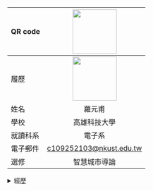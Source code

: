|     QR code       |<img src="http://s05.calm9.com/qrcode/2024-04/CH1B3N693Y.png" width=100 height=100/>|
| ---------------- |:-----------------------------:|
|      履歷        |<img src="https://avatars.githubusercontent.com/u/22648375?v=4" width=100 height=100/>|
| 姓名             | 羅元甫                  |
| 學校             | 高雄科技大學                  |
| 就讀科系          |電子系               |
| 電子郵件         | c109252103@nkust.edu.tw          |
| 選修             | 智慧城市導論                  |
<details><summary> 經歷 </summary><blockquote>

<details><summary>  國中</summary><blockquote>

陽明國中畢業

<details><summary> 高中 </summary><blockquote>

~~~
三民高中畢業
~~~
</blockquote></details>
</blockquote></details>
</blockquote></details>
